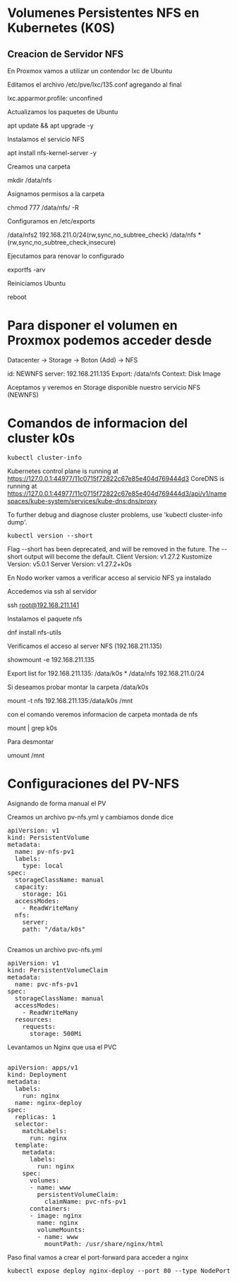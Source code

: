 
# Volumenes Persistentes NFS en Kubernetes (K0S)

## Creacion de Servidor NFS

En Proxmox vamos a utilizar un contendor lxc de Ubuntu

Editamos el archivo /etc/pve/lxc/135.conf agregando al final

lxc.apparmor.profile: unconfined


Actualizamos los paquetes de Ubuntu

apt update && apt upgrade -y

Instalamos el servicio NFS

apt install nfs-kernel-server -y

Creamos una carpeta 

mkdir /data/nfs

Asignamos permisos a la carpeta

chmod 777 /data/nfs/ -R

Configuramos en /etc/exports

/data/nfs2 192.168.211.0/24(rw,sync,no_subtree_check)
/data/nfs *(rw,sync,no_subtree_check,insecure)

Ejecutamos para renovar lo configurado

exportfs -arv

Reiniciamos Ubuntu

reboot

# Para disponer el volumen en Proxmox podemos acceder desde

Datacenter -> Storage -> Boton (Add) -> NFS

id: NEWNFS
server: 192.168.211.135
Export: /data/nfs
Context: Disk Image

Aceptamos y veremos en Storage disponible nuestro servicio NFS (NEWNFS)

# Comandos de informacion del cluster k0s

<pre>
kubectl cluster-info
</pre>

Kubernetes control plane is running at https://127.0.0.1:44977/11c0715f72822c67e85e404d769444d3
CoreDNS is running at https://127.0.0.1:44977/11c0715f72822c67e85e404d769444d3/api/v1/namespaces/kube-system/services/kube-dns:dns/proxy

To further debug and diagnose cluster problems, use 'kubectl cluster-info dump'.

<pre>
kubectl version --short
</pre>

Flag --short has been deprecated, and will be removed in the future. The --short output will become the default.
Client Version: v1.27.2
Kustomize Version: v5.0.1
Server Version: v1.27.2+k0s

En Nodo worker vamos a verificar acceso al servicio NFS ya instalado

Accedemos via ssh al servidor

ssh root@192.168.211.141

Instalamos el paquete nfs

dnf install nfs-utils

Verificamos el acceso al server NFS (192.168.211.135)

showmount -e 192.168.211.135

Export list for 192.168.211.135:
/data/k0s *
/data/nfs 192.168.211.0/24

Si deseamos probar montar la carpeta /data/k0s

mount -t nfs 192.168.211.135:/data/k0s /mnt

con el comando veremos informacion de carpeta montada de nfs

mount | grep k0s

Para desmontar

umount /mnt

# Configuraciones del PV-NFS

Asignando de forma manual el PV

Creamos un archivo pv-nfs.yml y cambiamos donde dice <nfs server ip> 
<pre>
apiVersion: v1
kind: PersistentVolume
metadata:
  name: pv-nfs-pv1
  labels:
    type: local
spec:
  storageClassName: manual
  capacity:
    storage: 1Gi
  accessModes:
    - ReadWriteMany
  nfs:
    server: <nfs server ip>
    path: "/data/k0s"

</pre>

Creamos un archivo pvc-nfs.yml 

<pre>
apiVersion: v1
kind: PersistentVolumeClaim
metadata:
  name: pvc-nfs-pv1
spec:
  storageClassName: manual
  accessModes:
    - ReadWriteMany
  resources:
    requests:
      storage: 500Mi
</pre>

Levantamos un Nginx que usa el PVC

<pre>

apiVersion: apps/v1
kind: Deployment
metadata:
  labels:
    run: nginx
  name: nginx-deploy
spec:
  replicas: 1
  selector:
    matchLabels:
      run: nginx
  template:
    metadata:
      labels:
        run: nginx
    spec:
      volumes:
      - name: www
        persistentVolumeClaim:
          claimName: pvc-nfs-pv1
      containers:
      - image: nginx
        name: nginx
        volumeMounts:
        - name: www
          mountPath: /usr/share/nginx/html
</pre>

Paso final vamos a crear el port-forward para acceder a nginx

<pre>
kubectl expose deploy nginx-deploy --port 80 --type NodePort
</pre>

